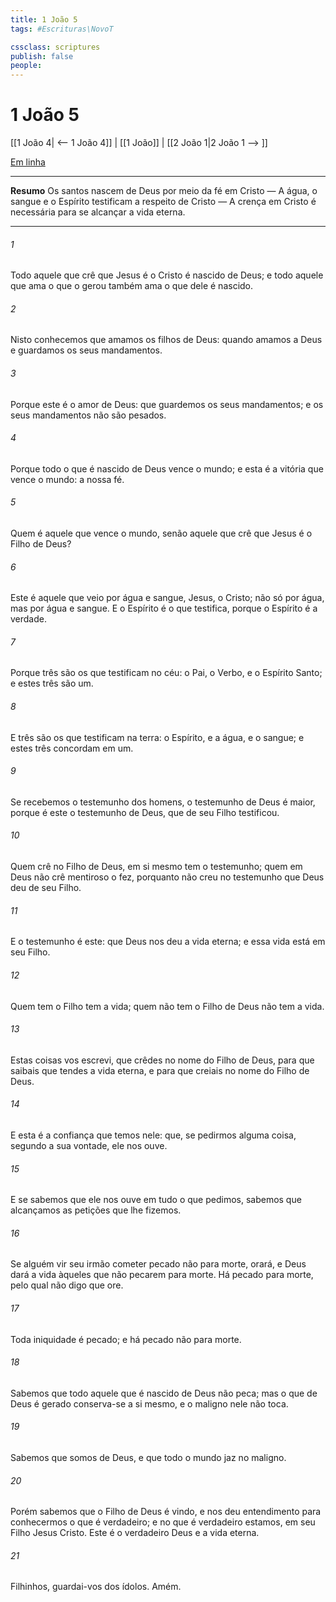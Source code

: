 ```yaml
---
title: 1 João 5
tags: #Escrituras\NovoT

cssclass: scriptures
publish: false
people:
---
```


# 1 João 5
[[1 João 4| <-- 1 João 4]] | [[1 João]] | [[2 João 1|2 João 1 --> ]]

[Em linha](https://churchofjesuschrist.org/study/scriptures/nt/1-jn/5?lang=por)

---
__Resumo__
Os santos nascem de Deus por meio da fé em Cristo — A água, o sangue e o Espírito testificam a respeito de Cristo — A crença em Cristo é necessária para se alcançar a vida eterna.

---
###### 1 
Todo aquele que crê que Jesus é o Cristo é nascido de Deus; e todo aquele que ama o que o gerou também ama o que dele é nascido.

###### 2 
Nisto conhecemos que amamos os filhos de Deus: quando amamos a Deus e guardamos os seus mandamentos.

###### 3 
Porque este é o amor de Deus: que guardemos os seus mandamentos; e os seus mandamentos não são pesados.

###### 4 
Porque todo o que é nascido de Deus vence o mundo; e esta é a vitória que vence o mundo: a nossa fé.

###### 5 
Quem é aquele que vence o mundo, senão aquele que crê que Jesus é o Filho de Deus?

###### 6 
Este é aquele que veio por água e sangue, Jesus, o Cristo; não só por água, mas por água e  sangue. E o Espírito é o que testifica, porque o Espírito é a verdade.

###### 7 
Porque três são os que testificam no céu: o Pai, o Verbo, e o Espírito Santo; e estes três são um.

###### 8 
E três são os que testificam na terra: o Espírito, e a água, e o sangue; e estes três concordam em um.

###### 9 
Se recebemos o testemunho dos homens, o testemunho de Deus é maior, porque é este o testemunho de Deus, que de seu Filho testificou.

###### 10 
Quem crê no Filho de Deus, em si mesmo tem o testemunho; quem em Deus não crê mentiroso o fez, porquanto não creu no testemunho que Deus deu de seu Filho.

###### 11 
E o testemunho é este: que Deus nos deu a vida eterna; e essa vida está em seu Filho.

###### 12 
Quem tem o Filho tem a vida; quem não tem o Filho de Deus não tem a vida.

###### 13 
Estas coisas vos escrevi,  que crêdes no nome do Filho de Deus, para que saibais que tendes a vida eterna, e para que creiais no nome do Filho de Deus.

###### 14 
E esta é a confiança que temos nele: que, se pedirmos alguma coisa, segundo a sua vontade, ele nos ouve.

###### 15 
E se sabemos que ele nos ouve em tudo o que pedimos, sabemos que alcançamos as petições que lhe fizemos.

###### 16 
Se alguém vir seu irmão cometer pecado  não  para morte, orará, e Deus dará a vida àqueles que não pecarem para morte. Há pecado para morte, pelo qual não digo que ore.

###### 17 
Toda iniquidade é pecado; e há pecado  não  para morte.

###### 18 
Sabemos que todo aquele que é nascido de Deus não peca; mas o que de Deus é gerado conserva-se a si mesmo, e o maligno nele não toca.

###### 19 
Sabemos que somos de Deus, e que todo o mundo jaz no maligno.

###### 20 
Porém sabemos que  o Filho de Deus é vindo, e nos deu entendimento para conhecermos o que é verdadeiro; e no que é verdadeiro estamos, em seu Filho Jesus Cristo. Este é o verdadeiro Deus e a vida eterna.

###### 21 
Filhinhos, guardai-vos dos ídolos. Amém.

